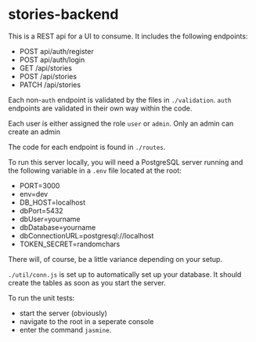 # stories-backend

This is a REST api for a UI to consume. It includes the following endpoints:

* POST api/auth/register
* POST api/auth/login
* GET /api/stories
* POST /api/stories
* PATCH /api/stories

Each non-`auth` endpoint is validated by the files in `./validation`. `auth` endpoints are validated in their own way within the code.

Each user is either assigned the role `user` or `admin`. Only an admin can create an admin

The code for each endpoint is found in `./routes`.

To run this server locally, you will need a PostgreSQL server running and the following variable in a `.env` file located at the root:

* PORT=3000
* env=dev
* DB_HOST=localhost
* dbPort=5432
* dbUser=yourname
* dbDatabase=yourname
* dbConnectionURL=postgresql://localhost
* TOKEN_SECRET=randomchars

There will, of course, be a little variance depending on your setup.

`./util/conn.js` is set up to automatically set up your database. It should create the tables as soon as you start the server.

To run the unit tests:
* start the server (obviously)
* navigate to the root in a seperate console
* enter the command `jasmine`.
